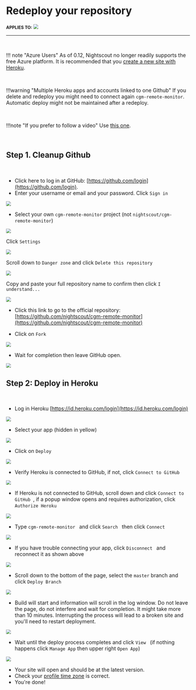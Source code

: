 # Redeploy your repository

<span style="font-size:smaller;">**APPLIES TO:**</span>	<img src="../../vendors/img/Heroku.png" style="zoom:80%;" />

------

</br>

!!! note "Azure Users"
    As of 0.12, Nightscout no longer readily supports the free Azure platform. It is recommended that you [create a new site with Heroku](../../nightscout/new_user/).

</br>

!!!warning "Multiple Heroku apps and accounts linked to one Github"
    If you delete and redeploy you might need to connect again `cgm-remote-monitor`. Automatic deploy might not be maintained after a redeploy.

</br>

!!!note "If you prefer to follow a video"
    Use [this one](https://youtu.be/C0edTQhO21g).

<br>

## Step 1. Cleanup Github

</br>

- Click here to log in at GitHub: [https://github.com/login](https://github.com/login).
- Enter your username or email and your password. Click `Sign in`

<img src="../img/UpdateNS00.png" style="zoom:80%;" >

</br>

- Select your own `cgm-remote-monitor` project (not `nightscout/cgm-remote-monitor`)

<img src="../img/UpdateNS01.png" style="zoom:80%;" >

</br>

Click `Settings`

<img src="../img/UpdateNS26.png" style="zoom:80%;" >

</br>

Scroll down to `Danger zone` and click `Delete this repository`

<img src="../img/UpdateNS27.png" style="zoom:80%;" >

</br>

Copy and paste your full repository name to confirm then click `I understand...`

<img src="../img/UpdateNS28.png" style="zoom:80%;" >

</br>

- Click this link to go to the official repository: [https://github.com/nightscout/cgm-remote-monitor](https://github.com/nightscout/cgm-remote-monitor)

- Click on `Fork`

<img src="../img/UpdateNS29.png" style="zoom:80%;" >

</br>

- Wait for completion then leave GitHub open.

<img src="../img/UpdateNS30.png" style="zoom:80%;" >

</br>

## Step 2: Deploy in Heroku

</br>

- Log in Heroku [https://id.heroku.com/login](https://id.heroku.com/login) 

<img src="../img/UpdateNS15.png" style="zoom:80%;" >

</br>

- Select your app (hidden in yellow)

<img src="../img/UpdateNS16.png" style="zoom:80%;" >

</br>

- Click on `Deploy `

<img src="../img/UpdateNS17.png" style="zoom:80%;" >

</br>

- Verify Heroku is connected to GitHub, if not, click `Connect to GitHub`

<img src="../img/UpdateNS18.png" style="zoom:80%;" >

</br>

- If Heroku is not connected to GitHub, scroll down and click `Connect to GitHub `, if a popup window opens and requires authorization, click `Authorize Heroku`

<img src="../img/UpdateNS19.png" style="zoom:80%;" >

</br>

- Type `cgm-remote-monitor ` and click  `Search ` then click `Connect `

<img src="../img/UpdateNS21.png" style="zoom:80%;" >

</br>

- If you have trouble connecting your app, click `Disconnect ` and reconnect it as shown above

<img src="../img/UpdateNS22.png" style="zoom:80%;" >

</br>

- Scroll down to the bottom of the page, select the `master` branch and click `Deploy Branch` 

<img src="../img/UpdateNS23.png" style="zoom:80%;" >

</br>

- Build will start and information will scroll in the log window. Do not leave the page, do not interfere and wait for completion. It might take more than 10 minutes. Interrupting the process will lead to a broken site and you'll need to restart deployment.

<img src="../img/UpdateNS24.png" style="zoom:80%;" >

</br>

- Wait until the deploy process completes and click `View ` (if nothing happens click `Manage App` then upper right `Open App`)

<img src="../img/UpdateNS25.png" style="zoom:80%;" >

</br>

- Your site will open and should be at the latest version.
- Check your [profile time zone](../../nightscout/profile_editor/#profile-view) is correct.
- You're done!



